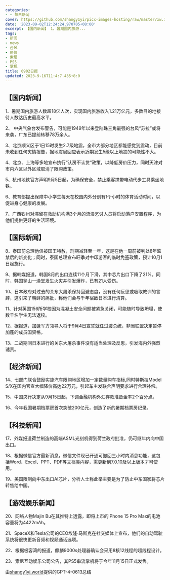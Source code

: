 ```yaml
---
categories:
- - 每日新闻
cover: https://github.com/shangy1yi/picx-images-hosting/raw/master/xw.1a15yyeng45c.webp
date: '2023-09-02T12:24:24.970705+08:00'
excerpt: 【国内新闻】 1、暑期国内旅游...
tags:
- 新闻
- news
- 台风
- 房价
- 索尼
- PS5
- 掌机
title: 0902日报
updated: 2023-9-16T11:4:7.435+8:0
---
```

## 【国内新闻】

1、暑期国内旅游人数超18亿人次，实现国内旅游收入1.21万亿元，多数目的地接待人数达历史最高水平。

2、 中央气象台发布警告，可能是1949年以来登陆珠三角最强的台风“苏拉”或将来袭，广东已提前转移78万余人。

3、北京顺义区于1日15时发生2.7级地震，全市大部分地区都能感觉到震动，目前未收到任何灾情报告，据地震局回应表示近期发生5级以上地震的可能性不大。

4、北京、上海等多地宣布执行“认房不认贷”政策，以降低房价压力，同时天津对市内六区以外区域取消了限购政策。

5、杭州地铁官方声明9月5日起，为确保安全，禁止乘客携带电动代步工具乘坐地铁。

6、教育部提出保障中小学生每天在校园内外分别有1个小时的体育活动时间，以促进身心健康的发展。

7、广西钦州对滞留在救助机构满3个月的流浪乞讨人员将启动落户安置程序，为他们提供更好的生活环境。

## 【国际新闻】

8、泰国前总理他信被国王特赦，刑期减轻至一年，这是在他一周前被判处8年监禁后的新变化；同时，泰国总理宣布旺季对中印游客的临时免签政策，预计10月1日起施行。

9、据韩媒报道，韩国8月的出口连续11个月下滑，其中芯片出口下降了21%。同时，韩国釜山一澡堂发生火灾并引发爆炸，已有21人受伤。

10、日本政府对过去的关东大屠杀保持回避态度，没有任何反思或吸取教训的言辞，这引来了朝鲜的痛批，称他们会与千年宿敌日本进行清算。

11、针对英国156所学校因为混凝土安全问题被紧急关闭，可能随时导致坍塌，使数千名学生无法返校。

12、据报道，加蓬军方领导人将于9月4日宣誓就任过渡总统，非洲联盟决定暂停加蓬的成员国资格。

13、二战期间日本进行的关东大屠杀事件没有适当处理及反思，引发海内外强烈谴责。

## 【经济新闻】

14、七部门联合鼓励实施汽车限购地区增加一定数量购车指标,同时特斯拉Model S/X在国内官宣大幅降价高达22万元，引起车主发联合声明要求进行合理补偿。

15、中国央行决定从9月15日起，下调金融机构外汇存款准备金率2个百分点。

16、今年我国暑期档票房首次突破200亿元，创造了新的暑期档票房纪录。

## 【科技新闻】

17、外媒报道荷兰制造的高端ASML光刻机得到荷兰政府批准，仍可继年内向中国出口。

18、根据微信官方最新消息，微信文件现已开通可撤回三小时内消息功能，这包括Word、Excel、PPT、PDF等文档类内容，需更新到7.0.10及以上版本才可使用。

19、美国限制向中东出口AI芯片，分析人士称此举主要是为了防止中东国家将芯片转售给中国。

## 【游戏娱乐新闻】

20、网络人物Majin Bu在其推特上透露，即将上市的iPhone 15 Pro Max的电池容量将为4422mAh。

21、SpaceX和Tesla公司的CEO埃隆·马斯克在社交媒体上宣布，他们的自动驾驶系统将很快更新音频和视频通话选项。

22、根据极客湾的报道，麒麟9000s处理器确认会采用8核12线程的超线程设计。

23、索尼互动娱乐公司公告，其PS5串流掌机将于今年11月15日正式发售。

由[shangy1yi.world](https://shangy1yi.world)提供的GPT-4-0613总结
